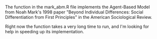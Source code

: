 The function in the mark_abm.R file implements the Agent-Based Model from Noah Mark's 1998 paper "Beyond Individual Differences: Social Differentiation from First Principles" in the American Sociological Review.

Right now the function takes a very long time to run, and I'm looking for help in speeding up its implementation.